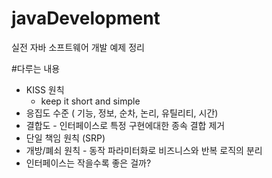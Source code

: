 # javaDevelopment
실전 자바 소프트웨어 개발 예제 정리

#다루는 내용

- KISS 원칙 
  - keep it short and simple
- 응집도 수준 ( 기능, 정보, 순차, 논리, 유틸리티, 시간)
- 결합도 - 인터페이스로 특정 구현에대한 종속 결합 제거 
- 단일 책임 원칙 (SRP) 
- 개방/폐쇠 원칙 - 동작 파라미터화로 비즈니스와 반복 로직의 분리
- 인터페이스는 작을수록 좋은 걸까?

